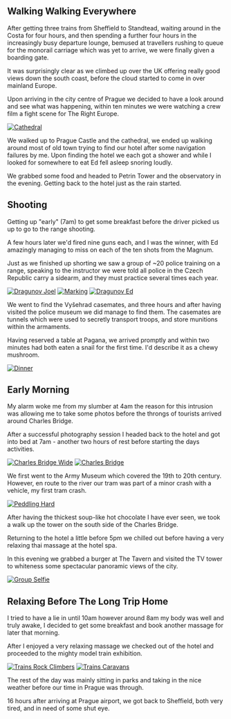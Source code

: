 <!--moml:meta
Title: 2015 Prague
Date: 2015-06-01
Hero: panorama
Intro: Taking my friend to one of my favourite European cities for some R&R.
-->

## Walking Walking Everywhere

After getting three trains from Sheffield to Standtead, waiting around in the Costa for four hours, and then spending a further four hours in the increasingly busy departure lounge, bemused at travellers rushing to queue for the monorail carriage which was yet to arrive, we were finally given a boarding gate.

It was surprisingly clear as we climbed up over the UK offering really good views down the south coast, before the cloud started to come in over mainland Europe.

Upon arriving in the city centre of Prague we decided to have a look around and see what was happening, within ten minutes we were watching a crew film a fight scene for The Right Europe.

<div class="gallery">
    <a href="/2015-prague/cathedral-2000.jpg"><img alt="Cathedral" srcset="/2015-prague/cathedral-400.jpg, /2015-prague/cathedral-800.jpg 800w, /2015-prague/cathedral-1200.jpg 1200w, /2015-prague/cathedral-1600.jpg 1600w, /2015-prague/cathedral-2000.jpg 2000w" src="/2015-prague/cathedral-400.jpg"></a>
</div>

We walked up to Prague Castle and the cathedral, we ended up walking around most of old town trying to find our hotel after some navigation failures by me. Upon finding the hotel we each got a shower and while I looked for somewhere to eat Ed fell asleep snoring loudly.

We grabbed some food and headed to Petrin Tower and the observatory in the evening. Getting back to the hotel just as the rain started.

## Shooting

Getting up "early" (7am) to get some breakfast before the driver picked us up to go to the range shooting.

A few hours later we'd fired nine guns each, and I was the winner, with Ed amazingly managing to miss on each of the ten shots from the Magnum.

Just as we finished up shorting we saw a group of ~20 police training on a range, speaking to the instructor we were told all police in the Czech Republic carry a sidearm, and they must practice several times each year.

<div class="gallery">
    <a href="/2015-prague/dragunov-joel-2000.jpg"><img alt="Dragunov Joel" srcset="/2015-prague/dragunov-joel-400.jpg, /2015-prague/dragunov-joel-800.jpg 800w, /2015-prague/dragunov-joel-1200.jpg 1200w, /2015-prague/dragunov-joel-1600.jpg 1600w, /2015-prague/dragunov-joel-2000.jpg 2000w" src="/2015-prague/dragunov-joel-400.jpg"></a>
    <a href="/2015-prague/marking-2000.jpg"><img alt="Marking" srcset="/2015-prague/marking-400.jpg, /2015-prague/marking-800.jpg 800w, /2015-prague/marking-1200.jpg 1200w, /2015-prague/marking-1600.jpg 1600w, /2015-prague/marking-2000.jpg 2000w" src="/2015-prague/marking-400.jpg"></a>
    <a href="/2015-prague/dragunov-ed-2000.jpg"><img alt="Dragunov Ed" srcset="/2015-prague/dragunov-ed-400.jpg, /2015-prague/dragunov-ed-800.jpg 800w, /2015-prague/dragunov-ed-1200.jpg 1200w, /2015-prague/dragunov-ed-1600.jpg 1600w, /2015-prague/dragunov-ed-2000.jpg 2000w" src="/2015-prague/dragunov-ed-400.jpg"></a>
</div>

We went to find the Vyšehrad casemates, and three hours and after having visited the police museum we did manage to find them. The casemates are tunnels which were used to secretly transport troops, and store munitions within the armaments.

Having reserved a table at Pagana, we arrived promptly and within two minutes had both eaten a snail for the first time. I'd describe it as a chewy mushroom.

<div class="gallery">
    <a href="/2015-prague/dinner-2000.jpg"><img alt="Dinner" srcset="/2015-prague/dinner-400.jpg, /2015-prague/dinner-800.jpg 800w, /2015-prague/dinner-1200.jpg 1200w, /2015-prague/dinner-1600.jpg 1600w, /2015-prague/dinner-2000.jpg 2000w" src="/2015-prague/dinner-400.jpg"></a>
</div>

## Early Morning

My alarm woke me from my slumber at 4am the reason for this intrusion was allowing me to take some photos before the throngs of tourists arrived around Charles Bridge.

After a successful photography session I headed back to the hotel and got into bed at 7am - another two hours of rest before starting the days activities.

<div class="gallery">
    <a href="/2015-prague/charles-bridge-wide-2000.jpg"><img alt="Charles Bridge Wide" srcset="/2015-prague/charles-bridge-wide-400.jpg, /2015-prague/charles-bridge-wide-800.jpg 800w, /2015-prague/charles-bridge-wide-1200.jpg 1200w, /2015-prague/charles-bridge-wide-1600.jpg 1600w, /2015-prague/charles-bridge-wide-2000.jpg 2000w" src="/2015-prague/charles-bridge-wide-400.jpg"></a>
    <a href="/2015-prague/charles-bridge-2000.jpg"><img alt="Charles Bridge" srcset="/2015-prague/charles-bridge-400.jpg, /2015-prague/charles-bridge-800.jpg 800w, /2015-prague/charles-bridge-1200.jpg 1200w, /2015-prague/charles-bridge-1600.jpg 1600w, /2015-prague/charles-bridge-2000.jpg 2000w" src="/2015-prague/charles-bridge-400.jpg"></a>
</div>

We first went to the Army Museum which covered the 19th to 20th century.<br />However, en route to the river our tram was part of a minor crash with a vehicle, my first tram crash.

<div class="gallery">
    <a href="/2015-prague/peddling-hard-2000.jpg"><img alt="Peddling Hard" srcset="/2015-prague/peddling-hard-400.jpg, /2015-prague/peddling-hard-800.jpg 800w, /2015-prague/peddling-hard-1200.jpg 1200w, /2015-prague/peddling-hard-1600.jpg 1600w, /2015-prague/peddling-hard-2000.jpg 2000w" src="/2015-prague/peddling-hard-400.jpg"></a>
</div>

After having the thickest soup-like hot chocolate I have ever seen, we took a walk up the tower on the south side of the Charles Bridge.

Returning to the hotel a little before 5pm we chilled out before having a very relaxing thai massage at the hotel spa.

In this evening we grabbed a burger at The Tavern and visited the TV tower to whiteness some spectacular panoramic views of the city.

<div class="gallery">
    <a href="/2015-prague/group-selfie-2000.jpg"><img alt="Group Selfie" srcset="/2015-prague/group-selfie-400.jpg, /2015-prague/group-selfie-800.jpg 800w, /2015-prague/group-selfie-1200.jpg 1200w, /2015-prague/group-selfie-1600.jpg 1600w, /2015-prague/group-selfie-2000.jpg 2000w" src="/2015-prague/group-selfie-400.jpg"></a>
</div>

## Relaxing Before The Long Trip Home

I tried to have a lie in until 10am however around 8am my body was well and truly awake, I decided to get some breakfast and book another massage for later that morning.

After I enjoyed a very relaxing massage we checked out of the hotel and proceeded to the mighty model train exhibition.

<div class="gallery">
    <a href="/2015-prague/trains-rock-climbers-2000.jpg"><img alt="Trains Rock Climbers" srcset="/2015-prague/trains-rock-climbers-400.jpg, /2015-prague/trains-rock-climbers-800.jpg 800w, /2015-prague/trains-rock-climbers-1200.jpg 1200w, /2015-prague/trains-rock-climbers-1600.jpg 1600w, /2015-prague/trains-rock-climbers-2000.jpg 2000w" src="/2015-prague/trains-rock-climbers-400.jpg"></a>
    <a href="/2015-prague/trains-caravans-2000.jpg"><img alt="Trains Caravans" srcset="/2015-prague/trains-caravans-400.jpg, /2015-prague/trains-caravans-800.jpg 800w, /2015-prague/trains-caravans-1200.jpg 1200w, /2015-prague/trains-caravans-1600.jpg 1600w, /2015-prague/trains-caravans-2000.jpg 2000w" src="/2015-prague/trains-caravans-400.jpg"></a>
</div>

The rest of the day was mainly sitting in parks and taking in the nice weather before our time in Prague was through.

16 hours after arriving at Prague airport, we got back to Sheffield, both very tired, and in need of some shut eye.
